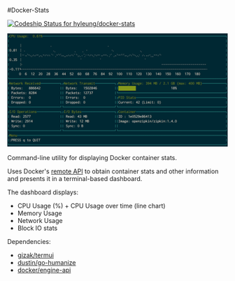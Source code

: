 #Docker-Stats

[ ![Codeship Status for hyleung/docker-stats](https://app.codeship.com/projects/88893730-c14e-0134-6b47-06c643da7fc7/status?branch=master)](https://app.codeship.com/projects/197240)

![screenshot](docker-stats.png)

Command-line utility for displaying Docker container stats. 

Uses Docker's [remote API](https://docs.docker.com/engine/reference/api/docker_remote_api/) to obtain container stats and other information and presents it in a terminal-based dashboard.

The dashboard displays:

- CPU Usage (%) + CPU Usage over time (line chart)
- Memory Usage
- Network Usage
- Block IO stats

Dependencies:

- [gizak/termui](https://github.com/gizak/termui) 
- [dustin/go-humanize](github.com/dustin/go-humanize)
- [docker/engine-api](github.com/docker/engine-api)


